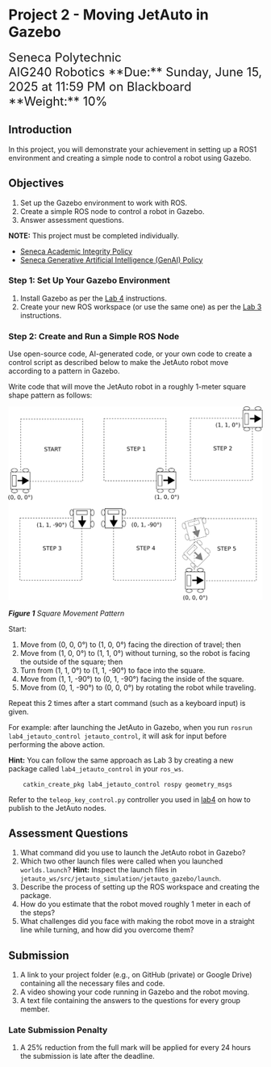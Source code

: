 # Project 2 - Moving JetAuto in Gazebo

<font size="5">
Seneca Polytechnic</br>
AIG240 Robotics
</font>

<font size="5">
**Due:** Sunday, June 15, 2025 at 11:59 PM on Blackboard</br>
**Weight:** 10%
</font>

## Introduction

In this project, you will demonstrate your achievement in setting up a ROS1 environment and creating a simple node to control a robot using Gazebo.

## Objectives

1. Set up the Gazebo environment to work with ROS.
2. Create a simple ROS node to control a robot in Gazebo.
3. Answer assessment questions.

**NOTE:** This project must be completed individually.

- [Seneca Academic Integrity Policy](https://www.senecapolytechnic.ca/about/policies/academic-integrity-policy.html)
- [Seneca Generative Artificial Intelligence (GenAI) Policy](https://www.senecapolytechnic.ca/about/policies/generative-ai-policy.html)

### Step 1: Set Up Your Gazebo Environment

1. Install Gazebo as per the [Lab 4](lab4.md) instructions.
2. Create your new ROS workspace (or use the same one) as per the [Lab 3](lab3.md) instructions.

### Step 2: Create and Run a Simple ROS Node

Use open-source code, AI-generated code, or your own code to create a control script as described below to make the JetAuto robot move according to a pattern in Gazebo.

Write code that will move the JetAuto robot in a roughly 1-meter square shape pattern as follows:

![Figure 1 Square Movement Pattern](lab4-task.png)

***Figure 1** Square Movement Pattern*

Start:

1. Move from (0, 0, 0°) to (1, 0, 0°) facing the direction of travel; then
2. Move from (1, 0, 0°) to (1, 1, 0°) without turning, so the robot is facing the outside of the square; then
3. Turn from (1, 1, 0°) to (1, 1, -90°) to face into the square.
4. Move from (1, 1, -90°) to (0, 1, -90°) facing the inside of the square.
5. Move from (0, 1, -90°) to (0, 0, 0°) by rotating the robot while traveling.

Repeat this 2 times after a start command (such as a keyboard input) is given.

For example: after launching the JetAuto in Gazebo, when you run `rosrun lab4_jetauto_control jetauto_control`, it will ask for input before performing the above action.

**Hint:** You can follow the same approach as Lab 3 by creating a new package called `lab4_jetauto_control` in your `ros_ws`.

        catkin_create_pkg lab4_jetauto_control rospy geometry_msgs

Refer to the `teleop_key_control.py` controller you used in [lab4](lab4.md) on how to publish to the JetAuto nodes.

## Assessment Questions

1. What command did you use to launch the JetAuto robot in Gazebo?
2. Which two other launch files were called when you launched `worlds.launch`? **Hint:** Inspect the launch files in `jetauto_ws/src/jetauto_simulation/jetauto_gazebo/launch`.
3. Describe the process of setting up the ROS workspace and creating the package.
4. How do you estimate that the robot moved roughly 1 meter in each of the steps?
5. What challenges did you face with making the robot move in a straight line while turning, and how did you overcome them?

## Submission

1. A link to your project folder (e.g., on GitHub (private) or Google Drive) containing all the necessary files and code.
2. A video showing your code running in Gazebo and the robot moving.
3. A text file containing the answers to the questions for every group member.

### Late Submission Penalty

1. A 25% reduction from the full mark will be applied for every 24 hours the submission is late after the deadline.